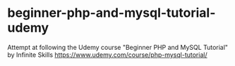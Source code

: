 # beginner-php-and-mysql-tutorial-udemy
Attempt at following the Udemy course "Beginner PHP and MySQL Tutorial" by Infinite Skills
https://www.udemy.com/course/php-mysql-tutorial/
